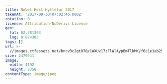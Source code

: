 ```yaml
---
title: NoVel Høst Hyttetur 2017
takenAt: '2017-09-30T07:02:46.000Z'
rotation: 0
license: Attribution-NoDerivs License
geo:
  lat: 62.781363
  lng: 8.874383
tags: []
url: >-
  //images.ctfassets.net/bncv3c2gt878/1WXUv17zFlWlAypBmTlkMK/f6e1e1ab29395773c87434c5a92e23ff/novel-hst-hyttetur-2017_37389549876_o
size: 2479941
image:
  width: 4192
  height: 2358
contentType: image/jpeg
---
```


